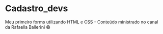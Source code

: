 # Cadastro_devs
Meu primeiro forms utilizando HTML e CSS - Conteúdo ministrado no canal da Rafaella Ballerini 😄
